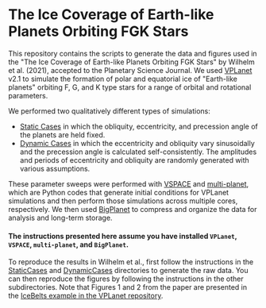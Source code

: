 # The Ice Coverage of Earth-like Planets Orbiting FGK Stars

This repository contains the scripts to generate the data and figures used in the  "The Ice Coverage of Earth-like Planets Orbiting FGK Stars" by Wilhelm et al. (2021), accepted to the Planetary Science Journal. We used [VPLanet](https://github.com/VirtualPlanetaryLaboratory/vplanet) v2.1 to simulate the formation of polar and equatorial ice of "Earth-like planets" orbiting F, G, and K type stars for a range of orbital and rotational parameters. 

We performed two qualitatively different types of simulations:

- [Static Cases](StaticCases) in which the obliquity, eccentricity, and precession angle of the planets are held fixed.
- [Dynamic Cases](DynamicCases) in which the eccentricity and obliquity vary sinusoidally and the precession angle is calculated self-consistently. The  amplitudes and periods of eccentricity and obliquity are randomly generated with various assumptions.

These parameter sweeps were performed with [VSPACE](https://github.com/VirtualPlanetaryLaboratory/vspace) and [multi-planet](https://github.com/VirtualPlanetaryLaboratory/multiplanet), which are Python codes that generate initial conditions for VPLanet simulations and then perform those simulations across multiple cores, respectively. We then used [BigPlanet](https://github.com/VirtualPlanetaryLaboratory/bigplanet) to compress and organize the data for analysis and long-term storage.

#### The instructions presented here assume you have installed ``VPLanet``, ``VSPACE``, ``multi-planet``, and ``BigPlanet``.

To reproduce the results in Wilhelm et al., first follow the instructions in the [StaticCases](StaticCases) and [DynamicCases](DynamicCases) directories to generate the raw data. You can then reproduce the figures by following the instructions in the other subdirectories. Note that Figures 1 and 2 from the paper are presented in the [IceBelts example in the VPLanet repository](https://github.com/VirtualPlanetaryLaboratory/vplanet/tree/main/examples/IceBelts).

